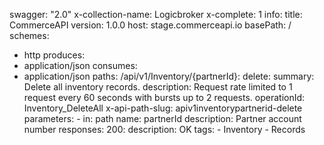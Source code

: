 swagger: "2.0"
x-collection-name: Logicbroker
x-complete: 1
info:
  title: CommerceAPI
  version: 1.0.0
host: stage.commerceapi.io
basePath: /
schemes:
- http
produces:
- application/json
consumes:
- application/json
paths:
  /api/v1/Inventory/{partnerId}:
    delete:
      summary: Delete all inventory records.
      description: Request rate limited to 1 request every 60 seconds with bursts
        up to 2 requests.
      operationId: Inventory_DeleteAll
      x-api-path-slug: apiv1inventorypartnerid-delete
      parameters:
      - in: path
        name: partnerId
        description: Partner account number
      responses:
        200:
          description: OK
      tags:
      - Inventory
      - Records